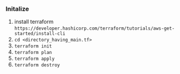 ### Initalize
1. install terraform `https://developer.hashicorp.com/terraform/tutorials/aws-get-started/install-cli`
2. `cd <directory_having_main.tf>` 
3. `terraform init`
4. `terraform plan`
5. `terraform apply`
6. `terraform destroy`